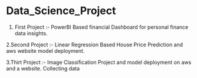 # Data_Science_Project
1. First Project :- PowerBI Based financial Dashboard for personal finance data insights.

2.Second Project :- Linear Regression Based House Price Prediction and aws website model deployment.

3.Thirt Project :- Image Classification Project and model deployment on aws and a website. Collecting data
